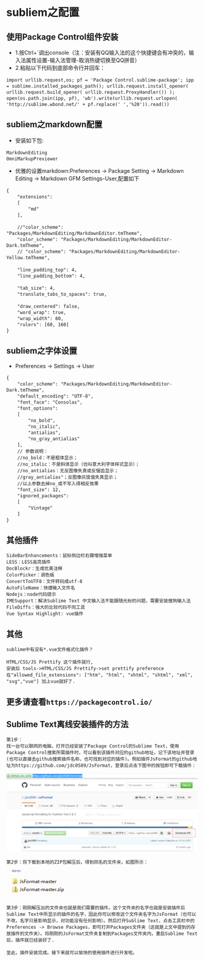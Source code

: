 # subliem之配置

<!-- toc -->

## 使用Package Control组件安装
* 1.按Ctrl+`调出console（注：安装有QQ输入法的这个快捷键会有冲突的，输入法属性设置-输入法管理-取消热键切换至QQ拼音）
* 2.粘贴以下代码到底部命令行并回车：
```
import urllib.request,os; pf = 'Package Control.sublime-package'; ipp = sublime.installed_packages_path(); urllib.request.install_opener( urllib.request.build_opener( urllib.request.ProxyHandler()) ); open(os.path.join(ipp, pf), 'wb').write(urllib.request.urlopen( 'http://sublime.wbond.net/' + pf.replace(' ','%20')).read())
```

## subliem之markdown配置
* 安装如下包:
```
MarkdownEditing
OmniMarkupPreviewer
```

* 优雅的设置markdown:Preferences → Package Setting → Markdown Editing → Markdown GFM Settings-User,配置如下
```
{
    "extensions":
    [
        "md"
    ],

    //"color_scheme": "Packages/MarkdownEditing/MarkdownEditor.tmTheme",
    "color_scheme": "Packages/MarkdownEditing/MarkdownEditor-Dark.tmTheme",
    // "color_scheme": "Packages/MarkdownEditing/MarkdownEditor-Yellow.tmTheme",

    "line_padding_top": 4,
    "line_padding_bottom": 4,

    "tab_size": 4,
    "translate_tabs_to_spaces": true,

    "draw_centered": false,
    "word_wrap": true,
    "wrap_width": 80,
    "rulers": [60, 160]
}
```

## subliem之字体设置
* Preferences → Settings → User
```
{
    "color_scheme": "Packages/MarkdownEditing/MarkdownEditor-Dark.tmTheme",
    "default_encoding": "UTF-8",
    "font_face": "Consolas",
    "font_options":
    [
        "no_bold",
        "no_italic",
        "antialias",
        "no_gray_antialias"
    ],
    // 参数说明：
    //no_bold：不是粗体显示；
    //no_italic：不是斜体显示（也叫意大利字体样式显示）；
    //no_antialias：无反图像失真或反锯齿显示；
    //gray_antialias"；反图像灰度值失真显示；
    //以上参数去掉no_或不写入得相反效果
    "font_size": 12,
    "ignored_packages":
    [
        "Vintage"
    ]
}
```

## 其他插件

```
SideBarEnhancements：鼠标侧边栏右键增强菜单
LESS：LESS高亮插件
Doc​Blockr：生成优美注释
Color​Picker：调色板
ConvertToUTF8：文件转码成utf-8
AutoFileName：快捷输入文件名
Nodejs：node代码提示
IMESupport：解决Sublime Text 中文输入法不能跟随光标的问题，需要安装搜狗输入法
FileDiffs：强大的比较代码不同工具
Vue Syntax Highlight: vue插件
```

## 其他
```
sublime中有没有*.vue文件格式化插件？

HTML/CSS/JS Prettify 这个插件就行,
安装后 tools->HTML/CSS/JS Prettify->set prettify preference
在"allowed_file_extensions": ["htm", "html", "xhtml", "shtml", "xml", "svg","vue"] 加上vue就好了.
```


## 更多请查看```https://packagecontrol.io/```


## Sublime Text离线安装插件的方法
```
第1步：
找一台可以联网的电脑，打开已经安装了Package Control的Sublime Text，使用Package Control搜索所需插件时，可以看到该插件对应的github地址，记下该地址并登录(也可以直接去github搜索插件名称，也可找到对应的插件)。例如插件JsFormat的github地址为https://github.com/jdc0589/JsFormat，登录后点击下图中的按钮即可下载插件：
```

![sublime插件安装](./images/sublime插件安装.png)

```
第2步：将下载到本地的ZIP包解压后，得到同名的文件夹，如图所示：
```

![sublime插件安装2](./images/sublime插件安装2.png)

```
第3步：刚刚解压出的文件夹也就是我们需要的插件。这个文件夹的名字也就是安装插件后Sublime Text中所显示的插件的名字，因此你可以修改这个文件夹名字为JsFormat（也可以不改，名字只是影响显示，对功能没有任何影响）。然后打开Sublime Text，点击工具栏中的Preferences -> Browse Packages，即可打开Packages文件夹（这就是上文中提到的存放插件的文件夹）。将刚刚的JsFormat文件夹复制到Packages文件夹内，重启Sublime Text后，插件就已经装好了.

至此，插件安装完成。接下来就可以愉快的使用插件进行开发啦。
```